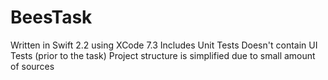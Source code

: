 # BeesTask

Written in Swift 2.2 using XCode 7.3
Includes Unit Tests
Doesn't contain UI Tests (prior to the task)
Project structure is simplified due to small amount of sources